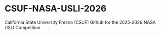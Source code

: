# CSUF-NASA-USLI-2026
California State University Fresno (CSUF) Github for the 2025-2026 NASA USLI Competition 

